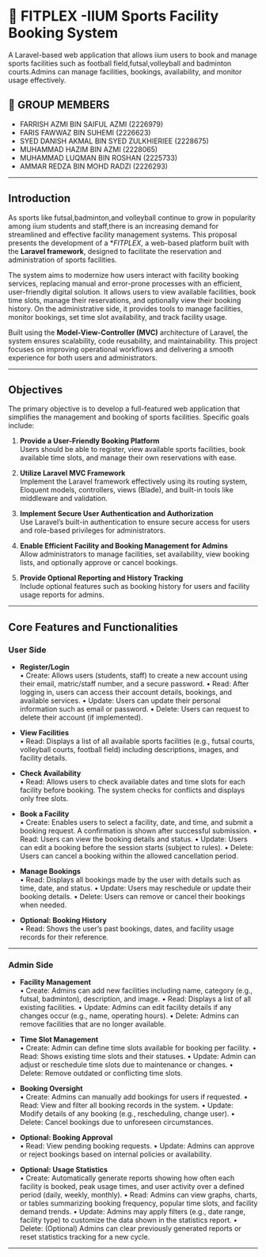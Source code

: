 # 🏐 FITPLEX -IIUM Sports Facility Booking System

A Laravel-based web application that allows iium users to book and manage sports facilities such as football field,futsal,volleyball and badminton courts.Admins can manage facilities, bookings, availability, and monitor usage effectively.

## 🚀 GROUP MEMBERS

- FARRISH AZMI BIN SAIFUL AZMI (2226979)
- FARIS FAWWAZ BIN SUHEMI (2226623)
- SYED DANISH AKMAL BIN SYED ZULKHIERIEE (2228675)
- MUHAMMAD HAZIM BIN AZMI (2228065)
- MUHAMMAD LUQMAN BIN ROSHAN (2225733)
- AMMAR REDZA BIN MOHD RADZI (2226293)

---

## Introduction

As sports like futsal,badminton,and volleyball continue to grow in popularity among iium students and staff,there is an increasing demand for streamlined and effective facility management systems. This proposal presents the development of a **FITPLEX*, a web-based platform built with the **Laravel framework**, designed to facilitate the reservation and administration of sports facilities.

The system aims to modernize how users interact with facility booking services, replacing manual and error-prone processes with an efficient, user-friendly digital solution. It allows users to view available facilities, book time slots, manage their reservations, and optionally view their booking history. On the administrative side, it provides tools to manage facilities, monitor bookings, set time slot availability, and track facility usage.

Built using the **Model-View-Controller (MVC)** architecture of Laravel, the system ensures scalability, code reusability, and maintainability. This project focuses on improving operational workflows and delivering a smooth experience for both users and administrators.

---

##  Objectives

The primary objective is to develop a full-featured web application that simplifies the management and booking of sports facilities. Specific goals include:

1. **Provide a User-Friendly Booking Platform**  
  Users should be able to register, view available sports facilities, book available time slots, and manage their own reservations with ease.

2. **Utilize Laravel MVC Framework**  
   Implement the Laravel framework effectively using its routing system, Eloquent models, controllers, views (Blade), and built-in tools like middleware and validation.

3. **Implement Secure User Authentication and Authorization**  
   Use Laravel’s built-in authentication to ensure secure access for users and role-based privileges for administrators.

4. **Enable Efficient Facility and Booking Management for Admins**  
   Allow administrators to manage facilities, set availability, view booking lists, and optionally approve or cancel bookings.

5. **Provide Optional Reporting and History Tracking**  
   Include optional features such as booking history for users and facility usage reports for admins.

---

## Core Features and Functionalities

### User Side

- **Register/Login**  
	•	Create: Allows users (students, staff) to create a new account using their email, matric/staff number, and a secure password.
	•	Read: After logging in, users can access their account details, bookings, and available services.
	•	Update: Users can update their personal information such as email or password.
	•	Delete: Users can request to delete their account (if implemented).

- **View Facilities**  
  	•	Read: Displays a list of all available sports facilities (e.g., futsal courts, volleyball courts, football field) including descriptions, images, and facility details.

- **Check Availability**  
  	•	Read: Allows users to check available dates and time slots for each facility before booking. The system checks for conflicts and displays only free slots.

- **Book a Facility**  
  	•	Create: Enables users to select a facility, date, and time, and submit a booking request. A confirmation is shown after successful submission.
	•	Read: Users can view the booking details and status.
	•	Update: Users can edit a booking before the session starts (subject to rules).
	•	Delete: Users can cancel a booking within the allowed cancellation period.

- **Manage Bookings**  
  	•	Read: Displays all bookings made by the user with details such as time, date, and status.
	•	Update: Users may reschedule or update their booking details.
	•	Delete: Users can remove or cancel their bookings when needed.


- **Optional: Booking History**  
  		•	Read: Shows the user’s past bookings, dates, and facility usage records for their reference.


---

### Admin Side

- **Facility Management**  
  	•	Create: Admins can add new facilities including name, category (e.g., futsal, badminton), description, and image.
	•	Read: Displays a list of all existing facilities.
	•	Update: Admins can edit facility details if any changes occur (e.g., name, operating hours).
	•	Delete: Admins can remove facilities that are no longer available.

- **Time Slot Management**  
  	•	Create: Admin can define time slots available for booking per facility.
	•	Read: Shows existing time slots and their statuses.
	•	Update: Admin can adjust or reschedule time slots due to maintenance or changes.
	•	Delete: Remove outdated or conflicting time slots.

- **Booking Oversight**  
  	•	Create: Admins can manually add bookings for users if requested.
	•	Read: View and filter all booking records in the system.
	•	Update: Modify details of any booking (e.g., rescheduling, change user).
	•	Delete: Cancel bookings due to unforeseen circumstances.

- **Optional: Booking Approval**  
  	•	Read: View pending booking requests.
	•	Update: Admins can approve or reject bookings based on internal policies or availability.

- **Optional: Usage Statistics**  
  	•	Create: Automatically generate reports showing how often each facility is booked, peak usage times, and user activity over a defined period (daily, weekly, monthly).
	•	Read: Admins can view graphs, charts, or tables summarizing booking frequency, popular time slots, and facility demand trends.
	•	Update: Admins may apply filters (e.g., date range, facility type) to customize the data shown in the statistics report.
	•	Delete: (Optional) Admins can clear previously generated reports or reset statistics tracking for a new cycle.

---

